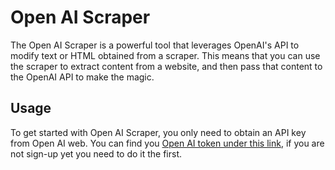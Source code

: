 # Open AI Scraper

The Open AI Scraper is a powerful tool that leverages OpenAI's API to modify text or HTML obtained from a scraper.
This means that you can use the scraper to extract content from a website, and then pass that content to the OpenAI API to make the magic.

## Usage

To get started with Open AI Scraper, you only need to obtain an API key from Open AI web.
You can find you [Open AI token under this link](https://platform.openai.com/account/api-keys), if you are not sign-up yet you need to do it the first.
